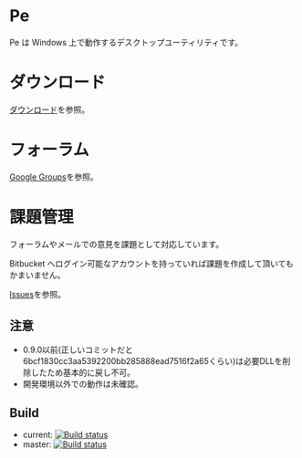 # Pe

Pe は Windows 上で動作するデスクトップユーティリティです。


# ダウンロード

[ダウンロード](https://bitbucket.org/sk_0520/pe/downloads)を参照。


# フォーラム

[Google Groups](https://groups.google.com/d/forum/pe_development)を参照。


# 課題管理

フォーラムやメールでの意見を課題として対応しています。

Bitbucket へログイン可能なアカウントを持っていれば課題を作成して頂いてもかまいません。

[Issues](https://bitbucket.org/sk_0520/pe/issues?status=new&status=open)を参照。


## 注意

* 0.9.0以前(正しいコミットだと6bcf1830cc3aa5392200bb285888ead7516f2a65くらい)は必要DLLを削除したため基本的に戻し不可。
* 開発環境以外での動作は未確認。


## Build

* current: [![Build status](https://ci.appveyor.com/api/projects/status/ll41wy1edp5546hn?svg=true)](https://ci.appveyor.com/project/sk_0520/pe-4vo6i)
* master: [![Build status](https://ci.appveyor.com/api/projects/status/nrtepybkoj577bo6/branch/master?svg=true)](https://ci.appveyor.com/project/sk_0520/pe2/branch/master)
